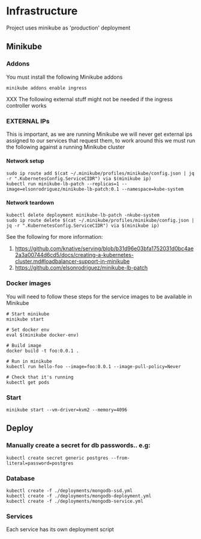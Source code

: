 # Infrastructure

Project uses minikube as 'production' deployment

## Minikube

### Addons
You must install the following Minikube addons
```
minikube addons enable ingress
```

XXX The following external stuff might not be needed if the ingress controller works
### EXTERNAL IPs

This is important, as we are running Minikube we will never get external ips assigned to our services that request them, to work around this we must run the following against a running Minikube cluster
#### Network setup
```
sudo ip route add $(cat ~/.minikube/profiles/minikube/config.json | jq -r ".KubernetesConfig.ServiceCIDR") via $(minikube ip)
kubectl run minikube-lb-patch --replicas=1 --image=elsonrodriguez/minikube-lb-patch:0.1 --namespace=kube-system
```
#### Network teardown
```
kubectl delete deployment minikube-lb-patch -nkube-system
sudo ip route delete $(cat ~/.minikube/profiles/minikube/config.json | jq -r ".KubernetesConfig.ServiceCIDR") via $(minikube ip)
```

See the following for more information:
1. https://github.com/knative/serving/blob/b31d96e03bfa1752031d0bc4ae2a3a00744d6cd5/docs/creating-a-kubernetes-cluster.md#loadbalancer-support-in-minikube
2. https://github.com/elsonrodriguez/minikube-lb-patch

### Docker images

You will need to follow these steps for the service images to be available in Minikube
```
# Start minikube
minikube start

# Set docker env
eval $(minikube docker-env)

# Build image
docker build -t foo:0.0.1 .

# Run in minikube
kubectl run hello-foo --image=foo:0.0.1 --image-pull-policy=Never

# Check that it's running
kubectl get pods
```

### Start

```
minikube start --vm-driver=kvm2 --memory=4096
```

## Deploy

### Manually create a secret for db passwords.. e.g:
```
kubectl create secret generic postgres --from-literal=password=postgres
```

### Database
```
kubectl create -f ./deployments/mongodb-ssd.yml
kubectl create -f ./deployments/mongodb-deployment.yml
kubectl create -f ./deployments/mongodb-service.yml
```

### Services
Each service has its own deployment script


